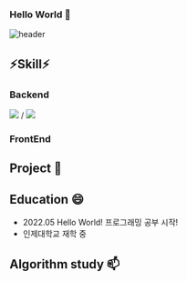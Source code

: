 ### Hello World 👋
![header](https://capsule-render.vercel.app/api?type=Soft&color=auto&height=300&section=header&text=HelloWorld&fontSize=90) 
<!--
**YuHyeonWook/YuHyeonWook** is a ✨ _special_ ✨ repository because its `README.md` (this file) appears on your GitHub profile.

Here are some ideas to get you started:

- 🔭 I’m currently working on ...
- 🌱 I’m currently learning ...
- 👯 I’m looking to collaborate on ...
- 🤔 I’m looking for help with ...
- 💬 Ask me about ...
- 📫 How to reach me: ...
- 😄 Pronouns: ...
- ⚡ Fun fact: ...
-->
## ⚡Skill⚡
### Backend
<img src="https://img.shields.io/badge/JAVA-blue?style=for-the-badge&logo=이미지 이름&logoColor=black"> / <img src="https://img.shields.io/badge/SPRING-green?style=for-the-badge&logo=이미지 이름 &logoColor=black">

### FrontEnd



## Project 🌱 

## Education 😄
- 2022.05 Hello World! 프로그래밍 공부 시작!
- 인제대학교  재학 중

## Algorithm study 📫

